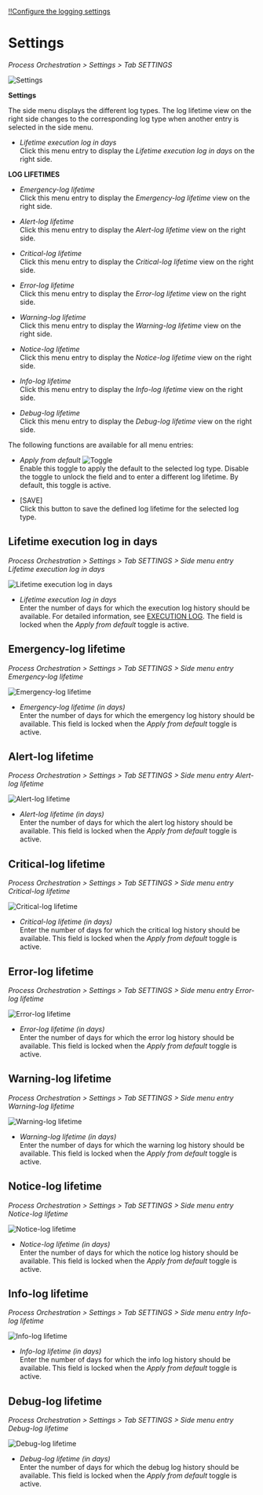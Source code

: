 [!!Configure the logging settings](../Integration/02_ConfigureLoggingSettings.md)

# Settings

*Process Orchestration > Settings > Tab SETTINGS*

![Settings](../../Assets/Screenshots/ActindoWorkFlow/Settings/Settings.png "[Settings]")

**Settings**

The side menu displays the different log types. The log lifetime view on the right side changes to the corresponding log type when another entry is selected in the side menu.

- *Lifetime execution log in days*   
    Click this menu entry to display the *Lifetime execution log in days* on the right side.

**LOG LIFETIMES**

- *Emergency-log lifetime*   
    Click this menu entry to display the *Emergency-log lifetime* view on the right side.

- *Alert-log lifetime*   
    Click this menu entry to display the *Alert-log lifetime* view on the right side.

- *Critical-log lifetime*   
    Click this menu entry to display the *Critical-log lifetime* view on the right side.

- *Error-log lifetime*   
    Click this menu entry to display the *Error-log lifetime* view on the right side.

- *Warning-log lifetime*   
    Click this menu entry to display the *Warning-log lifetime* view on the right side.

- *Notice-log lifetime*   
    Click this menu entry to display the *Notice-log lifetime* view on the right side.

- *Info-log lifetime*   
    Click this menu entry to display the *Info-log lifetime* view on the right side.

- *Debug-log lifetime*   
    Click this menu entry to display the *Debug-log lifetime* view on the right side.

The following functions are available for all menu entries:

- *Apply from default* ![Toggle](../../Assets/Icons/Toggle.png "[Toggle]")   
    Enable this toggle to apply the default to the selected log type. Disable the toggle to unlock the field and to enter a different log lifetime. By default, this toggle is active.

- [SAVE]   
    Click this button to save the defined log lifetime for the selected log type.


## Lifetime execution log in days

*Process Orchestration > Settings > Tab SETTINGS > Side menu entry Lifetime execution log in days*

![Lifetime execution log in days](../../Assets/Screenshots/ActindoWorkFlow/Settings/Settings.png "[Lifetime execution log in days]")

- *Lifetime execution log in days*   
    Enter the number of days for which the execution log history should be available. For detailed information, see [EXECUTION LOG](06b_ExecutionLog.md). The field is locked when the *Apply from default* toggle is active.



## Emergency-log lifetime

*Process Orchestration > Settings > Tab SETTINGS > Side menu entry Emergency-log lifetime*

![Emergency-log lifetime](../../Assets/Screenshots/ActindoWorkFlow/Settings/EmergencyLogLifetime.png "[Emergency-log lifetime]")

- *Emergency-log lifetime (in days)*   
    Enter the number of days for which the emergency log history should be available. This field is locked when the *Apply from default* toggle is active.



## Alert-log lifetime

*Process Orchestration > Settings > Tab SETTINGS > Side menu entry Alert-log lifetime*

![Alert-log lifetime](../../Assets/Screenshots/ActindoWorkFlow/Settings/AlertLogLifetime.png "[Alert-log lifetime]")

- *Alert-log lifetime (in days)*   
    Enter the number of days for which the alert log history should be available. This field is locked when the *Apply from default* toggle is active.



## Critical-log lifetime

*Process Orchestration > Settings > Tab SETTINGS > Side menu entry Critical-log lifetime*

![Critical-log lifetime](../../Assets/Screenshots/ActindoWorkFlow/Settings/CriticalLogLifetime.png "[Critical-log lifetime]")

- *Critical-log lifetime (in days)*   
    Enter the number of days for which the critical log history should be available. This field is locked when the *Apply from default* toggle is active.



## Error-log lifetime

*Process Orchestration > Settings > Tab SETTINGS > Side menu entry Error-log lifetime*

![Error-log lifetime](../../Assets/Screenshots/ActindoWorkFlow/Settings/ErrorLogLifetime.png "[Error-log lifetime]")

- *Error-log lifetime (in days)*   
    Enter the number of days for which the error log history should be available. This field is locked when the *Apply from default* toggle is active.



## Warning-log lifetime

*Process Orchestration > Settings > Tab SETTINGS > Side menu entry Warning-log lifetime*

![Warning-log lifetime](../../Assets/Screenshots/ActindoWorkFlow/Settings/WarningLogLifetime.png "[Warning-log lifetime]")

- *Warning-log lifetime (in days)*   
    Enter the number of days for which the warning log history should be available. This field is locked when the *Apply from default* toggle is active.



## Notice-log lifetime

*Process Orchestration > Settings > Tab SETTINGS > Side menu entry Notice-log lifetime*

![Notice-log lifetime](../../Assets/Screenshots/ActindoWorkFlow/Settings/NoticeLogLifetime.png "[Notice-log lifetime]")

- *Notice-log lifetime (in days)*   
    Enter the number of days for which the notice log history should be available. This field is locked when the *Apply from default* toggle is active.



## Info-log lifetime

*Process Orchestration > Settings > Tab SETTINGS > Side menu entry Info-log lifetime*

![Info-log lifetime](../../Assets/Screenshots/ActindoWorkFlow/Settings/InfoLogLifetime.png "[Info-log lifetime]")

- *Info-log lifetime (in days)*   
    Enter the number of days for which the info log history should be available. This field is locked when the *Apply from default* toggle is active.



## Debug-log lifetime

*Process Orchestration > Settings > Tab SETTINGS > Side menu entry Debug-log lifetime*

![Debug-log lifetime](../../Assets/Screenshots/ActindoWorkFlow/Settings/DebugLogLifetime.png "[Debug-log lifetime]")

- *Debug-log lifetime (in days)*   
    Enter the number of days for which the debug log history should be available. This field is locked when the *Apply from default* toggle is active.
